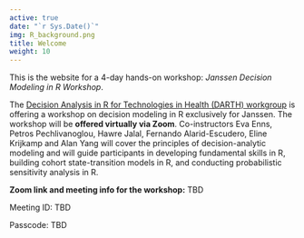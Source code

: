 ```yaml
---
active: true
date: "`r Sys.Date()`"
img: R_background.png
title: Welcome
weight: 10
---
```


This is the website for a 4-day hands-on workshop: *Janssen Decision Modeling in R Workshop*.

The [Decision Analysis in R for Technologies in Health (DARTH) workgroup](http://darthworkgroup.com/) is offering a workshop on decision modeling in R exclusively for Janssen. The workshop will be **offered virtually via Zoom**. Co-instructors Eva Enns, Petros Pechlivanoglou, Hawre Jalal, Fernando Alarid-Escudero, Eline Krijkamp and Alan Yang will cover the principles of decision-analytic modeling and will guide participants in developing fundamental skills in R, building cohort state-transition models in R, and conducting probabilistic sensitivity analysis in R. 

**Zoom link and meeting info for the workshop:** TBD

Meeting ID: TBD

Passcode: TBD

